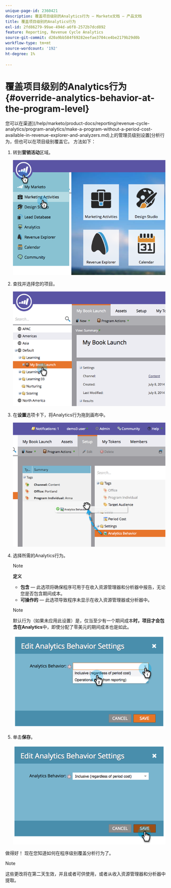 ```yaml
---
unique-page-id: 2360421
description: 覆盖项目级别的Analytics行为 — Marketo文档 — 产品文档
title: 覆盖项目级别的Analytics行为
exl-id: 2fd86279-99ae-494d-a6f8-2572b7dcd892
feature: Reporting, Revenue Cycle Analytics
source-git-commit: d20a9bb584f69282eefae3704ce4be2179b29d0b
workflow-type: tm+mt
source-wordcount: '192'
ht-degree: 1%

---
```


# 覆盖项目级别的Analytics行为 {#override-analytics-behavior-at-the-program-level}

您可以在渠道](/help/marketo/product-docs/reporting/revenue-cycle-analytics/program-analytics/make-a-program-without-a-period-cost-available-in-revenue-explorer-and-analyzers.md)上的管理员级别设置[分析行为，但也可以在项目级别覆盖它。 方法如下：

1. 转到&#x200B;**营销活动**&#x200B;区域。

   ![](assets/image2014-9-24-11-3a40-3a46.png)

1. 查找并选择您的项目。

   ![](assets/image2014-9-24-11-3a40-3a57.png)

1. 在&#x200B;**设置**&#x200B;选项卡下，将Analytics行为拖到画布中。

   ![](assets/image2014-9-24-11-3a41-3a2.png)

1. 选择所需的Analytics行为。

   >[!NOTE]
   >
   >**定义**
   >
   >* **包含** — 此选项将确保程序可用于在收入资源管理器和分析器中报告，无论您是否包含期间成本。
   >* **可操作的** — 此选项导致程序未显示在收入资源管理器或分析器中。

   >[!NOTE]
   >
   >默认行为（如果未应用此设置）是，仅当至少有一个期间成本&#x200B;**时，项目才会包含在Analytics**&#x200B;中，即使分配了零美元的期间成本也是如此。

   ![](assets/image2014-9-24-11-3a42-3a0.png)

1. 单击&#x200B;**保存**。

   ![](assets/image2014-9-24-11-3a42-3a6.png)

做得好！ 现在您知道如何在程序级别覆盖分析行为了。

>[!NOTE]
>
>这些更改将在第二天生效，并且或者可供使用，或者从收入资源管理器和分析器中提取。
